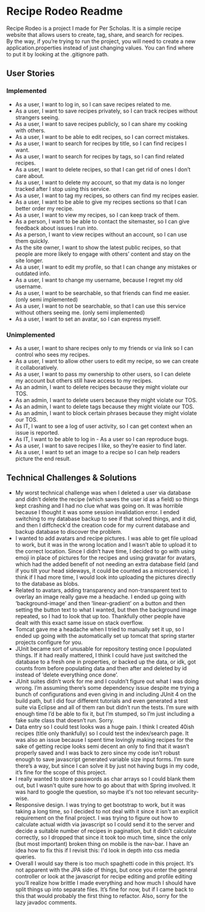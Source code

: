 # Recipe Rodeo Readme
Recipe Rodeo is a project I made for Per Scholas. It is a simple recipe website that allows users to create, tag, share, and search for recipes.  
By the way, if you’re trying to run the project, you will need to create a new application.properties instead of just changing values. You can find where to put it by looking at the .gitignore path.
## User Stories
### Implemented
- As a user, I want to log in, so I can save recipes related to me.
- As a user, I want to save recipes privately, so I can track recipes without strangers seeing.
- As a user, I want to save recipes publicly, so I can share my cooking with others.
- As a user, I want to be able to edit recipes, so I can correct mistakes.
- As a user, I want to search for recipes by title, so I can find recipes I want.
- As a user, I want to search for recipes by tags, so I can find related recipes.
- As a user, I want to delete recipes, so that I can get rid of ones I don’t care about.
- As a user, I want to delete my account, so that my data is no longer tracked after I stop using this service.
- As a user, I want to tag my recipes, so others can find my recipes easier.
- As a user, I want to be able to give my recipes sections so that I can better order my recipe.
- As a user, I want to view my recipes, so I can keep track of them.
- As a person, I want to be able to contact the sitemaster, so I can give feedback about issues I run into.
- As a person, I want to view recipes without an account, so I can use them quickly.
- As the site owner, I want to show the latest public recipes, so that people are more likely to engage with others’ content and stay on the site longer.
- As a user, I want to edit my profile, so that I can change any mistakes or outdated info.
- As a user, I want to change my username, because I regret my old username.
- As a user, I want to be searchable, so that friends can find me easier. (only semi implemented)
- As a user, I want to not be searchable, so that I can use this service without others seeing me. (only semi implemented)
- As a user, I want to set an avatar, so I can express myself.
### Unimplemented
- As a user, I want to share recipes only to my friends or via link so I can control who sees my recipes.
- As a user, I want to allow other users to edit my recipe, so we can create it collaboratively.
- As a user, I want to pass my ownership to other users, so I can delete my account but others still have access to my recipes.
- As an admin, I want to delete recipes because they might violate our TOS.
- As an admin, I want to delete users because they might violate our TOS.
- As an admin, I want to delete tags because they might violate our TOS.
- As an admin, I want to block certain phrases because they might violate our TOS.
- As IT, I want to see a log of user activity, so I can get context when an issue is reported.
- As IT, I want to be able to log in - As a user so I can reproduce bugs.
- As a user, I want to save recipes I like, so they’re easier to find later.
- As a user, I want to set an image to a recipe so I can help readers picture the end result.

## Technical Challenges & Solutions
- My worst technical challenge was when I deleted a user via database and didn't delete the recipe (which saves the user id as a field) so things kept crashing and I had no clue what was going on. It was horrible because I thought it was some session invalidation error. I ended switching to my database backup to see if that solved things, and it did, and then I diffcheck'd the creation code for my current database and backup database to discover the problem.
- I wanted to add avatars and recipe pictures. I was able to get file upload to work, but it was in the wrong location and I wasn’t able to upload it to the correct location. Since I didn’t have time, I decided to go with using emoji in place of pictures for the recipes and using gravatar for avatars, which had the added benefit of not needing an extra database field (and if you tilt your head sideways, it could be counted as a microservice). I think if I had more time, I would look into uploading the pictures directly to the database as blobs.
- Related to avatars, adding transparency and non-transparent text to overlay an image really gave me a headache. I ended up going with ‘background-image’ and then ‘linear-gradient’ on a button and then setting the button text to what I wanted, but then the background image repeated, so I had to look that up too. Thankfully other people have dealt with this exact same issue on stack overflow.
- Tomcat gave me a headache when I tried to manually set it up, so I ended up going with the automatically set up tomcat that spring starter projects configure for you.
- JUnit became sort of unusable for repository testing once I populated things. If it had really mattered, I think I could have just switched the database to a fresh one in properties, or backed up the data, or idk, got counts from before populating data and then after and deleted by id instead of ‘delete everything once done’.
- JUnit suites didn’t work for me and I couldn’t figure out what I was doing wrong. I’m assuming there’s some dependency issue despite me trying a bunch of configurations and even giving in and including JUnit 4 on the build path, but I did four different tutorials and even generated a test suite via Eclipse and all of them ran but didn’t run the tests. I’m sure with enough time I’d be able to fix it, but I’m stumped, so I’m just including a fake suite class that doesn’t run. Sorry.
- Data entry so I could test looks was a huge pain. I think I created 40ish recipes (title only thankfully) so I could test the index/search page. It was also an issue because I spent time lovingly making recipes for the sake of getting recipe looks semi decent an only to find that it wasn’t properly saved and I was back to zero since my code isn’t robust enough to save javascript generated variable size input forms. I’m sure there’s a way, but since I can solve it by just not having bugs in my code, it’s fine for the scope of this project.
- I really wanted to store passwords as char arrays so I could blank them out, but I wasn't quite sure how to go about that with Spring involved. It was hard to google the question, so maybe it's not too relevant security-wise.
- Responsive design. I was trying to get bootstrap to work, but it was taking a long time, so I decided to not deal with it since it isn't an explicit requirement on the final project. I was trying to figure out how to calculate actual width via javascript so I could send it to the server and decide a suitable number of recipes in pagination, but it didn't calculate correctly, so I dropped that since it took too much time, since the only (but most important) broken thing on mobile is the nav-bar. I have an idea how to fix this if I revisit this: I'd look in depth into css media queries.
- Overall I would say there is too much spaghetti code in this project. It’s not apparent with the JPA side of things, but once you enter the general controller or look at the javascript for recipe editing and profile editing you’ll realize how brittle I made everything and how much I should have split things up into separate files. It’s fine for now, but if I came back to this that would probably the first thing to refactor. Also, sorry for the lazy javadoc comments.
